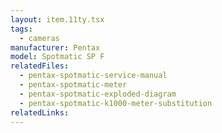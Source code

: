 ```yaml
---
layout: item.11ty.tsx
tags:
  - cameras
manufacturer: Pentax
model: Spotmatic SP F
relatedFiles:
  - pentax-spotmatic-service-manual
  - pentax-spotmatic-meter
  - pentax-spotmatic-exploded-diagram
  - pentax-spotmatic-k1000-meter-substitution
relatedLinks:
---
```

